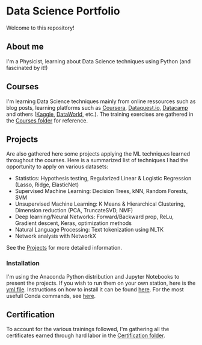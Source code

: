 # Data Science Portfolio
Welcome to this repository!

## About me
I'm a Physicist, learning about Data Science techniques using Python (and fascinated by it!)

## Courses
I'm learning Data Science techniques mainly from online ressources such as blog posts, learning platforms such as [Coursera](http://www.coursera.org), [Dataquest.io](http://www.dataquest.io), [Datacamp](http://www.datacamp.com) and others ([Kaggle](http://www.kaggle.com), [DataWorld](http://data.world), etc.).
The training exercises are gathered in the [Courses folder](_Courses/) for reference.

## Projects
Are also gathered here some projects applying the ML techniques learned throughout the courses.  Here is a summarized list of techniques I had the opportunity to apply on various datasets:
- Statistics: Hypothesis testing, Regularized Linear & Logistic Regression (Lasso, Ridge, ElasticNet)
- Supervised Machine Learning: Decision Trees, kNN, Random Forests, SVM
- Unsupervised Machine Learning: K Means & Hierarchical Clustering, Dimension reduction (PCA, TruncateSVD, NMF)
- Deep learning/Neural Networks: Forward/Backward prop, ReLu, Gradient descent, Keras, optimization methods
- Natural Language Processing: Text tokenization using NLTK
- Network analysis with NetworkX

See the [Projects](_Projects/README.md) for more detailed information.  
### Installation
I'm using the Anaconda Python distribution and Jupyter Notebooks to present the projects.  If you wish to run them on your own station, here is the [yml file](_Projects/_Env/py36.yml).  Instructions on how to install it can be found [here](https://conda.io/docs/user-guide/tasks/manage-environments.html#creating-an-environment-from-an-environment-yml-file). For the most usefull Conda commands, see [here](https://github.com/cnoza/DataAnalysis/blob/master/_CheatSheets/conda-cheatsheet.pdf).



## Certification
To account for the various trainings followed, I'm gathering all the certificates earned through hard labor in the [Certification folder](_Certifications).